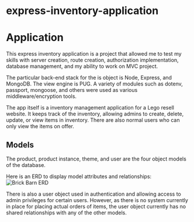 # express-inventory-application

# Application

This express inventory application is a project that allowed me to test my skills with server creation, route creation, authorization implementation, database management, and my ability to work on MVC project.

The particular back-end stack for the is object is Node, Express, and MongoDB. The view engine is PUG. A variety of modules such as dotenv, passport, mongoose, and others were used as various middleware/encryption tools.

The app itself is a inventory management application for a Lego resell website. It keeps track of the inventory, allowing admins to create, delete, update, or view items in inventory. There are also normal users who can only view the items on offer.

## Models

The product, product instance, theme, and user are the four object models of the database.

Here is an ERD to display model attributes and relationships:
![Brick Barn ERD](https://user-images.githubusercontent.com/96889143/229981236-353eec0e-92f2-4421-95d6-470914587aa8.png)

There is also a user object used in authentication and allowing access to admin privileges for certain users. However, as there is no system currently in place for placing actual orders of items, the user object currently has no shared relationships with any of the other models. 

